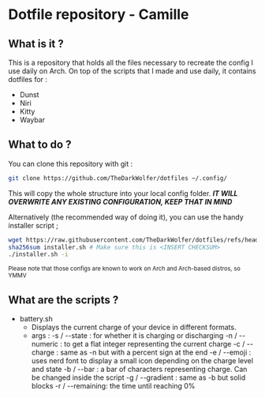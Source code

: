 # Dotfile repository - Camille

## What is it ?
This is a repository that holds all the files necessary to recreate the config I use daily on Arch. On top of the scripts that I made and use daily, it contains dotfiles for :
- Dunst
- Niri
- Kitty
- Waybar

## What to do ?
You can clone this repository with git :
```bash
git clone https://github.com/TheDarkWolfer/dotfiles ~/.config/
```
This will copy the whole structure into your local config folder. ***IT WILL OVERWRITE ANY EXISTING CONFIGURATION, KEEP THAT IN MIND***

Alternatively (the recommended way of doing it), you can use the handy installer script ;
```bash
wget https://raw.githubusercontent.com/TheDarkWolfer/dotfiles/refs/heads/main/installer.sh -o installer.sh
sha256sum installer.sh # Make sure this is <INSERT CHECKSUM>
./installer.sh -i
```
<sup>Please note that those configs are known to work on Arch and Arch-based distros, so YMMV</sup>

## What are the scripts ?
- battery.sh
    - Displays the current charge of your device in different formats.
    - args :    -s / --state    : for whether it is charging or discharging
                -n / --numeric  : to get a flat integer representing the current charge
                -c / --charge   : same as -n but with a percent sign at the end
                -e / --emoji    : uses nerd font to display a small icon depending on the charge level and state
                -b / --bar      : a bar of characters representing charge. Can be changed inside the script
                -g / --gradient : same as -b but solid blocks
                -r / --remaining: the time until reaching 0%
